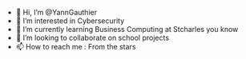 - 👋 Hi, I’m @YannGauthier
- 👀 I’m interested in Cybersecurity
- 🌱 I’m currently learning Business Computing at Stcharles you know
- 💞️ I’m looking to collaborate on school projects
- 📫 How to reach me : From the stars

<!---
YannGauthier/YannGauthier is a ✨ special ✨ repository because its `README.md` (this file) appears on your GitHub profile.
You can click the Preview link to take a look at your changes.
--->
